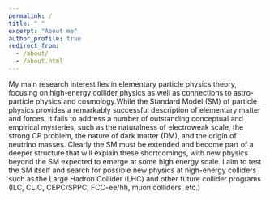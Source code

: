 ```yaml
---
permalink: /
title: " "
excerpt: "About me"
author_profile: true
redirect_from: 
  - /about/
  - /about.html
---
```


My main research interest lies in elementary particle physics theory, focusing on high-energy collider physics as well as connections to astro-particle physics and cosmology.While the Standard Model (SM) of particle physics provides a remarkably successful description of elementary matter and forces, it fails to address a number of outstanding conceptual and empirical mysteries, such as the naturalness of electroweak scale, the strong CP problem, the nature of dark matter (DM), and the origin of neutrino masses. Clearly the SM must be extended and become part of a deeper structure that will explain these shortcomings, with new physics beyond the SM expected to emerge at some high energy scale. I aim to test the SM itself and search for possible new physics at high-energy colliders such as the Large Hadron Collider (LHC) and other future collider programs (ILC, CLIC, CEPC/SPPC, FCC-ee/hh, muon colliders, etc.)


